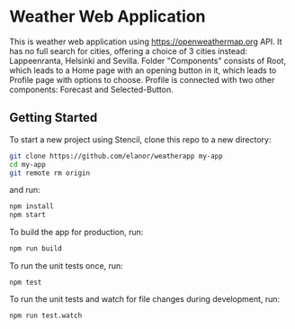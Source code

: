 # Weather Web Application

This is weather web application using https://openweathermap.org API. It has no full search for cities, offering a choice of 3 cities instead: Lappeenranta, Helsinki and Sevilla. Folder "Components" consists of Root, which leads to a Home page with an opening button in it, which leads to Profile page with options to choose. Profile is connected with two other components: Forecast and Selected-Button.

## Getting Started

To start a new project using Stencil, clone this repo to a new directory:

```bash
git clone https://github.com/elanor/weatherapp my-app
cd my-app
git remote rm origin
```

and run:

```bash
npm install
npm start
```

To build the app for production, run:

```bash
npm run build
```

To run the unit tests once, run:

```
npm test
```

To run the unit tests and watch for file changes during development, run:

```
npm run test.watch
```
